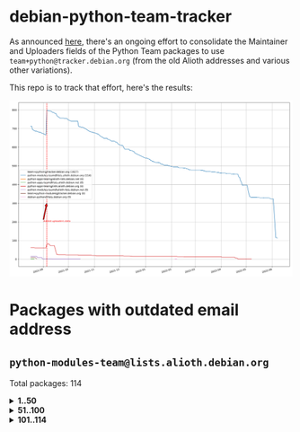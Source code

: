 # debian-python-team-tracker



As announced [here](https://lists.debian.org/debian-python/2021/08/msg00006.html), there's an ongoing effort to consolidate the Maintainer and Uploaders fields of the Python Team packages to use `team+python@tracker.debian.org` (from the old Alioth addresses and various other variations).



This repo is to track that effort, here's the results:



![Python team emails](images/python_team_emails.svg)


# Packages with outdated email address

## `python-modules-team@lists.alioth.debian.org`
Total packages: 114
<details>
<summary><b>1..50</b></summary>


| # | Package | Version |
| --- | --- | --- |
| 1 | [colorclass](https://tracker.debian.org/colorclass) | 2.2.0-2.2 |
| 2 | [cookiecutter](https://tracker.debian.org/cookiecutter) | 1.7.3-1 |
| 3 | [debiancontributors](https://tracker.debian.org/debiancontributors) | 0.7.8-2 |
| 4 | [devpi-common](https://tracker.debian.org/devpi-common) | 3.2.2-1.1 |
| 5 | [django-bitfield](https://tracker.debian.org/django-bitfield) | 1.9.6-2 |
| 6 | [django-hvad](https://tracker.debian.org/django-hvad) | 1.8.0-1.1 |
| 7 | [django-js-reverse](https://tracker.debian.org/django-js-reverse) | 0.7.3-1.1 |
| 8 | [django-nose](https://tracker.debian.org/django-nose) | 1.4.6-2.1 |
| 9 | [django-pipeline](https://tracker.debian.org/django-pipeline) | 1.6.14-3 |
| 10 | [dnsdiag](https://tracker.debian.org/dnsdiag) | 2.0.2-1 |
| 11 | [faker](https://tracker.debian.org/faker) | 0.9.3-0.1 |
| 12 | [fastchunking](https://tracker.debian.org/fastchunking) | 0.0.3-2 |
| 13 | [flask-api](https://tracker.debian.org/flask-api) | 1.1+dfsg-1.1 |
| 14 | [flask-ldapconn](https://tracker.debian.org/flask-ldapconn) | 0.7.2-1.1 |
| 15 | [flask-mail](https://tracker.debian.org/flask-mail) | 0.9.1+dfsg1-1.1 |
| 16 | [flask-script](https://tracker.debian.org/flask-script) | 2.0.6-2 |
| 17 | [hachoir](https://tracker.debian.org/hachoir) | 3.1.0+dfsg-3 |
| 18 | [kivy](https://tracker.debian.org/kivy) | 1.11.0-2 |
| 19 | [mockldap](https://tracker.debian.org/mockldap) | 0.3.0-4 |
| 20 | [networkx](https://tracker.debian.org/networkx) | 2.5+ds-2 |
| 21 | [okasha](https://tracker.debian.org/okasha) | 0.2.4-4 |
| 22 | [portio](https://tracker.debian.org/portio) | 0.5-4 |
| 23 | [power](https://tracker.debian.org/power) | 1.4+dfsg-4 |
| 24 | [pycallgraph](https://tracker.debian.org/pycallgraph) | 1.1.3-1.2 |
| 25 | [pydenticon](https://tracker.debian.org/pydenticon) | 0.3.1-2 |
| 26 | [pydle](https://tracker.debian.org/pydle) | 0.9.4-2 |
| 27 | [pyfg](https://tracker.debian.org/pyfg) | 0.50-2 |
| 28 | [pyinotify](https://tracker.debian.org/pyinotify) | 0.9.6-1.3 |
| 29 | [pyiosxr](https://tracker.debian.org/pyiosxr) | 0.52-1.1 |
| 30 | [pylibmc](https://tracker.debian.org/pylibmc) | 1.5.2-3 |
| 31 | [pynliner](https://tracker.debian.org/pynliner) | 0.8.0-2 |
| 32 | [pyopengl](https://tracker.debian.org/pyopengl) | 3.1.5+dfsg-1 |
| 33 | [pyprind](https://tracker.debian.org/pyprind) | 2.11.2-2 |
| 34 | [pytds](https://tracker.debian.org/pytds) | 1.10.0-1 |
| 35 | [pytest-bdd](https://tracker.debian.org/pytest-bdd) | 3.2.1-1 |
| 36 | [pytest-runner](https://tracker.debian.org/pytest-runner) | 2.11.1-1.2 |
| 37 | [python-aioinflux](https://tracker.debian.org/python-aioinflux) | 0.9.0-2 |
| 38 | [python-base58](https://tracker.debian.org/python-base58) | 1.0.3-1.1 |
| 39 | [python-box](https://tracker.debian.org/python-box) | 3.4.6-2 |
| 40 | [python-click-log](https://tracker.debian.org/python-click-log) | 0.2.1-2 |
| 41 | [python-colour](https://tracker.debian.org/python-colour) | 0.1.5-2 |
| 42 | [python-consul](https://tracker.debian.org/python-consul) | 0.7.1-1.1 |
| 43 | [python-decorator](https://tracker.debian.org/python-decorator) | 4.4.2-2 |
| 44 | [python-demjson](https://tracker.debian.org/python-demjson) | 2.2.4-5 |
| 45 | [python-django-push-notifications](https://tracker.debian.org/python-django-push-notifications) | 1.4.1-1 |
| 46 | [python-django-simple-history](https://tracker.debian.org/python-django-simple-history) | 2.7.0-1.1 |
| 47 | [python-envs](https://tracker.debian.org/python-envs) | 1.2.6-1.1 |
| 48 | [python-etcd](https://tracker.debian.org/python-etcd) | 0.4.5-2 |
| 49 | [python-ewmh](https://tracker.debian.org/python-ewmh) | 0.1.6-2 |
| 50 | [python-gflags](https://tracker.debian.org/python-gflags) | 1.5.1-7 |
</details>
<details>
<summary><b>51..100</b></summary>

| # | Package | Version |
| --- | --- | --- |
| 51 | [python-hpilo](https://tracker.debian.org/python-hpilo) | 4.3-3 |
| 52 | [python-iniparse](https://tracker.debian.org/python-iniparse) | 0.4-3 |
| 53 | [python-ipfix](https://tracker.debian.org/python-ipfix) | 0.9.7-2 |
| 54 | [python-kanboard](https://tracker.debian.org/python-kanboard) | 1.0.1-1.1 |
| 55 | [python-ldap](https://tracker.debian.org/python-ldap) | 3.2.0-4 |
| 56 | [python-libguess](https://tracker.debian.org/python-libguess) | 1.1-4 |
| 57 | [python-mailer](https://tracker.debian.org/python-mailer) | 0.8.1-4 |
| 58 | [python-mastodon](https://tracker.debian.org/python-mastodon) | 1.5.1-1 |
| 59 | [python-model-mommy](https://tracker.debian.org/python-model-mommy) | 1.6.0-2 |
| 60 | [python-offtrac](https://tracker.debian.org/python-offtrac) | 0.1.0-2.1 |
| 61 | [python-openidc-client](https://tracker.debian.org/python-openidc-client) | 0.6.0-1.1 |
| 62 | [python-pathtools](https://tracker.debian.org/python-pathtools) | 0.1.2-4 |
| 63 | [python-pem](https://tracker.debian.org/python-pem) | 19.1.0-1 |
| 64 | [python-persistent](https://tracker.debian.org/python-persistent) | 4.6.4-0.2 |
| 65 | [python-pex](https://tracker.debian.org/python-pex) | 1.1.14-3.1 |
| 66 | [python-pgpdump](https://tracker.debian.org/python-pgpdump) | 1.5-2 |
| 67 | [python-phonenumbers](https://tracker.debian.org/python-phonenumbers) | 8.12.1-1 |
| 68 | [python-plaster](https://tracker.debian.org/python-plaster) | 1.0-2 |
| 69 | [python-plaster-pastedeploy](https://tracker.debian.org/python-plaster-pastedeploy) | 0.5-3 |
| 70 | [python-py-zipkin](https://tracker.debian.org/python-py-zipkin) | 0.15.0-1.1 |
| 71 | [python-pysnmp4-apps](https://tracker.debian.org/python-pysnmp4-apps) | 0.3.2-2.2 |
| 72 | [python-ratelimiter](https://tracker.debian.org/python-ratelimiter) | 1.2.0.post0-1 |
| 73 | [python-releases](https://tracker.debian.org/python-releases) | 1.6.3-1 |
| 74 | [python-repoze.sphinx.autointerface](https://tracker.debian.org/python-repoze.sphinx.autointerface) | 0.8-0.2 |
| 75 | [python-requests-ntlm](https://tracker.debian.org/python-requests-ntlm) | 1.1.0-1.1 |
| 76 | [python-rpaths](https://tracker.debian.org/python-rpaths) | 0.13-1.1 |
| 77 | [python-schedutils](https://tracker.debian.org/python-schedutils) | 0.6-2.1 |
| 78 | [python-service-identity](https://tracker.debian.org/python-service-identity) | 18.1.0-6 |
| 79 | [python-simpy](https://tracker.debian.org/python-simpy) | 2.3.1+dfsg-2 |
| 80 | [python-slimmer](https://tracker.debian.org/python-slimmer) | 0.1.30-8 |
| 81 | [python-suntime](https://tracker.debian.org/python-suntime) | 1.2.5-2 |
| 82 | [python-tempita](https://tracker.debian.org/python-tempita) | 0.5.2-6 |
| 83 | [python-testing.mysqld](https://tracker.debian.org/python-testing.mysqld) | 1.4.0-4 |
| 84 | [python-testing.postgresql](https://tracker.debian.org/python-testing.postgresql) | 1.3.0-2 |
| 85 | [python-typeguard](https://tracker.debian.org/python-typeguard) | 2.2.2-1.1 |
| 86 | [python-urlobject](https://tracker.debian.org/python-urlobject) | 2.4.3-3 |
| 87 | [python-vobject](https://tracker.debian.org/python-vobject) | 0.9.6.1-0.2 |
| 88 | [python-webob](https://tracker.debian.org/python-webob) | 1:1.8.6-1.1 |
| 89 | [python-wheezy.template](https://tracker.debian.org/python-wheezy.template) | 0.1.167-2 |
| 90 | [python-wither](https://tracker.debian.org/python-wither) | 1.1-2 |
| 91 | [python-yaswfp](https://tracker.debian.org/python-yaswfp) | 0.9.3-1.1 |
| 92 | [pywinrm](https://tracker.debian.org/pywinrm) | 0.3.0-2 |
| 93 | [quark-sphinx-theme](https://tracker.debian.org/quark-sphinx-theme) | 0.5.1-2 |
| 94 | [routes](https://tracker.debian.org/routes) | 2.5.1-1 |
| 95 | [sgmllib3k](https://tracker.debian.org/sgmllib3k) | 1.0.0-3 |
| 96 | [sireader](https://tracker.debian.org/sireader) | 1.1.1-2 |
| 97 | [sleekxmpp](https://tracker.debian.org/sleekxmpp) | 1.3.3-6 |
| 98 | [sortedcontainers](https://tracker.debian.org/sortedcontainers) | 2.1.0-2 |
| 99 | [speaklater](https://tracker.debian.org/speaklater) | 1.3-5 |
| 100 | [sphinx](https://tracker.debian.org/sphinx) | 1.8.5-3 |
</details>
<details>
<summary><b>101..114</b></summary>

| # | Package | Version |
| --- | --- | --- |
| 101 | [sphinx](https://tracker.debian.org/sphinx) | 1.8.5-4 |
| 102 | [sphinx](https://tracker.debian.org/sphinx) | 1.8.5-5 |
| 103 | [sphinx-autorun](https://tracker.debian.org/sphinx-autorun) | 1.1.0-3.1 |
| 104 | [sphinxcontrib-log-cabinet](https://tracker.debian.org/sphinxcontrib-log-cabinet) | 1.0.1-2 |
| 105 | [sshpubkeys](https://tracker.debian.org/sshpubkeys) | 3.1.0-2.1 |
| 106 | [stardicter](https://tracker.debian.org/stardicter) | 1.2-1 |
| 107 | [stsci.distutils](https://tracker.debian.org/stsci.distutils) | 0.3.7-5 |
| 108 | [tagpy](https://tracker.debian.org/tagpy) | 2013.1-7 |
| 109 | [tinydb](https://tracker.debian.org/tinydb) | 3.15.2-2 |
| 110 | [translation-finder](https://tracker.debian.org/translation-finder) | 1.0-1 |
| 111 | [vim-autopep8](https://tracker.debian.org/vim-autopep8) | 1.2.0-2 |
| 112 | [webpy](https://tracker.debian.org/webpy) | 1:0.61-1 |
| 113 | [wokkel](https://tracker.debian.org/wokkel) | 18.0.0-3.1 |
| 114 | [wsgiproxy2](https://tracker.debian.org/wsgiproxy2) | 0.4.5-1.1 |
</details>
